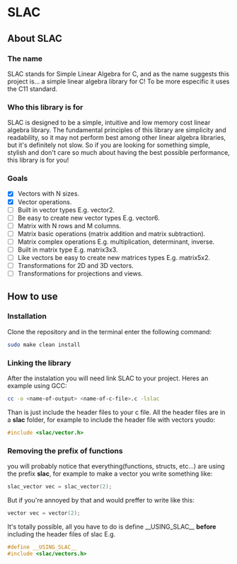 # SLAC

## About SLAC

### The name

SLAC stands for Simple Linear Algebra for C, and as the name suggests this project is... a simple linear algebra library for C! To be more especific it uses the C11 standard.

### Who this library is for

SLAC is designed to be a simple, intuitive and low memory cost linear algebra library. The fundamental principles of this library are simplicity and readability, so it may not perform best among other linear algebra libraries, but it's definitely not slow. So if you are looking for something simple, stylish and don't care so much about having the best possible performance, this library is for you!

### Goals

- [x] Vectors with N sizes.
- [x] Vector operations.
- [ ] Built in vector types E.g. vector2.
- [ ] Be easy to create new vector types E.g. vector6.
- [ ] Matrix with N rows and M columns.
- [ ] Matrix basic operations (matrix addition and matrix subtraction).
- [ ] Matrix complex operations E.g. multiplication, determinant, inverse.
- [ ] Built in matrix type E.g. matrix3x3.
- [ ] Like vectors be easy to create new matrices types E.g. matrix5x2.
- [ ] Transformations for 2D and 3D vectors.
- [ ] Transformations for projections and views.

## How to use

### Installation
Clone the repository and in the terminal enter the following command:
```bash
sudo make clean install
```

### Linking the library
After the instalation you will need link SLAC to your project.
Heres an example using GCC:
```bash
cc -o <name-of-output> <name-of-c-file>.c -lslac
```

Than is just include the header files to your c file. All the header files are in a **slac** folder, for example to include the header file with vectors youdo:
```c
#include <slac/vector.h>
```

### Removing the prefix of functions
you will probably notice that everything(functions, structs, etc...) are using the prefix **slac**, for example to make a vector you write something like:
```c
slac_vector vec = slac_vector(2);
```

But if you're annoyed by that and would preffer to write like this:
```c
vector vec = vector(2);
```

It's totally possible, all you have to do is define \_\_USING\_SLAC\_\_ **before** including the header files of slac E.g.
```c
#define __USING_SLAC__
#include <slac/vectors.h>
```
